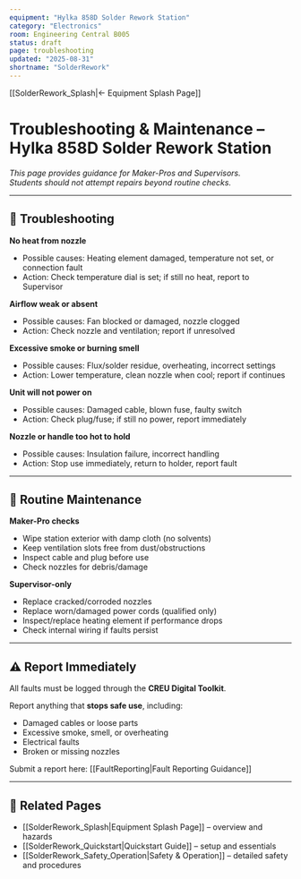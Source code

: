 ```yaml
---
equipment: "Hylka 858D Solder Rework Station"
category: "Electronics"
room: Engineering Central B005
status: draft
page: troubleshooting
updated: "2025-08-31"
shortname: "SolderRework"
---
```


[[SolderRework_Splash|← Equipment Splash Page]]

# Troubleshooting & Maintenance – Hylka 858D Solder Rework Station

*This page provides guidance for <span class="blue-apron">Maker-Pros</span> and <span class="red-apron">Supervisors</span>.  
Students should not attempt repairs beyond routine checks.*  

---

## 🔎 Troubleshooting

**No heat from nozzle**  
- Possible causes: Heating element damaged, temperature not set, or connection fault  
- Action: Check temperature dial is set; if still no heat, report to Supervisor  

**Airflow weak or absent**  
- Possible causes: Fan blocked or damaged, nozzle clogged  
- Action: Check nozzle and ventilation; report if unresolved  

**Excessive smoke or burning smell**  
- Possible causes: Flux/solder residue, overheating, incorrect settings  
- Action: Lower temperature, clean nozzle when cool; report if continues  

**Unit will not power on**  
- Possible causes: Damaged cable, blown fuse, faulty switch  
- Action: Check plug/fuse; if still no power, report immediately  

**Nozzle or handle too hot to hold**  
- Possible causes: Insulation failure, incorrect handling  
- Action: Stop use immediately, return to holder, report fault  

---

## 🧰 Routine Maintenance

**<span class="blue-apron">Maker-Pro</span> checks**  
- Wipe station exterior with damp cloth (no solvents)  
- Keep ventilation slots free from dust/obstructions  
- Inspect cable and plug before use  
- Check nozzles for debris/damage  

**<span class="red-apron">Supervisor</span>-only**  
- Replace cracked/corroded nozzles  
- Replace worn/damaged power cords (qualified only)  
- Inspect/replace heating element if performance drops  
- Check internal wiring if faults persist  

---

## ⚠️ Report Immediately
All faults must be logged through the **CREU Digital Toolkit**.  

Report anything that **stops safe use**, including:  
- Damaged cables or loose parts  
- Excessive smoke, smell, or overheating  
- Electrical faults  
- Broken or missing nozzles  

Submit a report here: [[FaultReporting|Fault Reporting Guidance]]

---

## 🔗 Related Pages
- [[SolderRework_Splash|Equipment Splash Page]] – overview and hazards  
- [[SolderRework_Quickstart|Quickstart Guide]] – setup and essentials  
- [[SolderRework_Safety_Operation|Safety & Operation]] – detailed safety and procedures  
